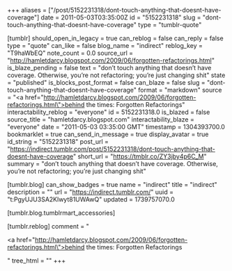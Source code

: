 +++
aliases = ["/post/5152231318/dont-touch-anything-that-doesnt-have-coverage"]
date = 2011-05-03T03:35:00Z
id = "5152231318"
slug = "dont-touch-anything-that-doesnt-have-coverage"
type = "tumblr-quote"

[tumblr]
should_open_in_legacy = true
can_reblog = false
can_reply = false
type = "quote"
can_like = false
blog_name = "indirect"
reblog_key = "T9haWbEQ"
note_count = 0.0
source_url = "http://hamletdarcy.blogspot.com/2009/06/forgotten-refactorings.html"
is_blaze_pending = false
text = "don&rsquo;t touch anything that doesn&rsquo;t have coverage. Otherwise, you&rsquo;re not refactoring; you&rsquo;re just changing shit"
state = "published"
is_blocks_post_format = false
can_blaze = false
slug = "dont-touch-anything-that-doesnt-have-coverage"
format = "markdown"
source = "<a href=\"http://hamletdarcy.blogspot.com/2009/06/forgotten-refactorings.html\">behind the times: Forgotten Refactorings</a>"
interactability_reblog = "everyone"
id = 5152231318.0
is_blazed = false
source_title = "hamletdarcy.blogspot.com"
interactability_blaze = "everyone"
date = "2011-05-03 03:35:00 GMT"
timestamp = 1304393700.0
bookmarklet = true
can_send_in_message = true
display_avatar = true
id_string = "5152231318"
post_url = "https://indirect.tumblr.com/post/5152231318/dont-touch-anything-that-doesnt-have-coverage"
short_url = "https://tmblr.co/ZY3jby4p6C_M"
summary = "don’t touch anything that doesn’t have coverage. Otherwise, you’re not refactoring; you’re just changing shit"

[tumblr.blog]
can_show_badges = true
name = "indirect"
title = "indirect"
description = ""
url = "https://indirect.tumblr.com/"
uuid = "t:PgyUJU3SA2Klwyt81UWAwQ"
updated = 1739757070.0

[tumblr.blog.tumblrmart_accessories]

[tumblr.reblog]
comment = "<p><a href=\"http://hamletdarcy.blogspot.com/2009/06/forgotten-refactorings.html\">behind the times: Forgotten Refactorings</a></p>"
tree_html = ""
+++
